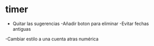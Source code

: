 # timer

- Quitar las sugerencias
-Añadir boton para eliminar
-Evitar fechas antiguas

-Cambiar estilo a una cuenta atras numérica
